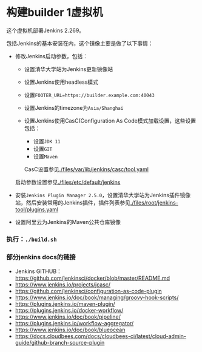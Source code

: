 # 构建builder 1虚拟机

  这个虚拟机部署Jenkins 2.269。

  包括Jenkins的基本安装在内，这个镜像主要是做了以下事情：

  - 修改Jenkins启动参数，包括：
    - 设置清华大学站为Jenkins更新镜像站
    - 设置Jenkins使用headless模式
    - 设置`FOOTER_URL=https://builder.example.com:40043`
    - 设置Jenkins的timezone为`Asia/Shanghai`
    - 设置Jenkins使用CasC(Configuration As Code模式加载设置，这些设置包括：
      - 设置`JDK 11`
      - 设置`GIT`
      - 设置`Maven`
      
      CasC设置参见[./files/var/lib/jenkins/casc/tool.yaml](./files/var/lib/jenkins/casc/tool.yaml)
    
    启动参数设置参见[./files/etc/default/jenkins](././files/etc/default/jenkins)
  - 安装`Jenkins Plugin Manager 2.5.0`，设置清华大学站为Jenkins插件镜像站，然后安装常用的Jenkins插件，插件列表参见[./files/root/jenkins-tool/plugins.yaml](./files/root/jenkins-tool/plugins.yaml)
  - 设置阿里云为Jenkins的Maven公共仓库镜像

### 执行：`./build.sh`

### 部分jenkins docs的链接

  - Jenkins GITHUB：
    https://github.com/jenkinsci/docker/blob/master/README.md
  - https://www.jenkins.io/projects/jcasc/
  - https://github.com/jenkinsci/configuration-as-code-plugin
  - https://www.jenkins.io/doc/book/managing/groovy-hook-scripts/
  - https://plugins.jenkins.io/maven-plugin/
  - https://plugins.jenkins.io/docker-workflow/
  - https://www.jenkins.io/doc/book/pipeline/
  - https://plugins.jenkins.io/workflow-aggregator/
  - https://www.jenkins.io/doc/book/blueocean
  - https://docs.cloudbees.com/docs/cloudbees-ci/latest/cloud-admin-guide/github-branch-source-plugin
